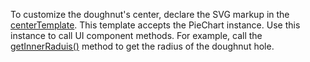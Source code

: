 To customize the doughnut's center, declare the SVG markup in the [centerTemplate](/Documentation/ApiReference/UI_Components/dxPieChart/Configuration/#centerTemplate). This template accepts the PieChart instance. Use this instance to call UI component methods. For example, call the [getInnerRaduis()](/Documentation/ApiReference/UI_Components/dxPieChart/Methods/#getInnerRadius) method to get the radius of the doughnut hole.